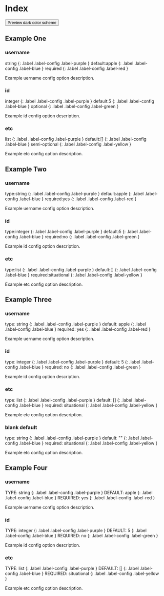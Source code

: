 # Index
<button class="btn js-toggle-dark-mode">Preview dark color scheme</button>

<script>
const toggleDarkMode = document.querySelector('.js-toggle-dark-mode');

jtd.addEvent(toggleDarkMode, 'click', function(){
  if (jtd.getTheme() === 'dark') {
    jtd.setTheme('light');
    toggleDarkMode.textContent = 'Preview dark color scheme';
  } else {
    jtd.setTheme('dark');
    toggleDarkMode.textContent = 'Return to the light side';
  }
});
</script>

## Example One

### username

<div markdown="1">
string 
{: .label .label-config .label-purple }
default:apple
{: .label .label-config .label-blue }
required
{: .label .label-config .label-red }
</div>

Example uername config option description. 

### id

<div markdown="1">
integer
{: .label .label-config .label-purple }
default:5
{: .label .label-config .label-blue }
optional
{: .label .label-config .label-green }
</div>

Example id config option description. 

### etc

<div markdown="1">
list
{: .label .label-config .label-purple }
default:[]
{: .label .label-config .label-blue }
semi-optional
{: .label .label-config .label-yellow }
</div>

Example etc config option description. 

## Example Two

### username

<div markdown="1">
type:string 
{: .label .label-config .label-purple } 
default:apple
{: .label .label-config .label-blue }
required:yes
{: .label .label-config .label-red }
</div>

Example uername config option description. 

### id

<div markdown="1">
type:integer
{: .label .label-config .label-purple }
default:5
{: .label .label-config .label-blue }
required:no
{: .label .label-config .label-green }
</div>

Example id config option description. 

### etc

<div markdown="1">
type:list
{: .label .label-config .label-purple }
default:[]
{: .label .label-config .label-blue }
required:situational
{: .label .label-config .label-yellow }
</div>

Example etc config option description. 

## Example Three

### username
<div markdown="1">
type: string 
{: .label .label-config .label-purple } 
default: apple
{: .label .label-config .label-blue }
required: yes
{: .label .label-config .label-red }
</div>

Example uername config option description. 

### id
<div markdown="1">
type: integer
{: .label .label-config .label-purple }
default: 5
{: .label .label-config .label-blue }
required: no
{: .label .label-config .label-green }
</div>

Example id config option description. 

### etc
<div markdown="1">
type: list
{: .label .label-config .label-purple }
default: []
{: .label .label-config .label-blue }
required: situational
{: .label .label-config .label-yellow }
</div>

Example etc config option description. 

### blank default
<div markdown="1">
type: string
{: .label .label-config .label-purple }
default: ""
{: .label .label-config .label-blue }
required: situational
{: .label .label-config .label-yellow }
</div>

Example etc config option description. 

## Example Four

### username

<div markdown="1">
TYPE: string 
{: .label .label-config .label-purple } 
DEFAULT: apple
{: .label .label-config .label-blue }
REQUIRED: yes
{: .label .label-config .label-red }
</div>

Example uername config option description. 

### id

<div markdown="1">
TYPE: integer
{: .label .label-config .label-purple }
DEFAULT: 5
{: .label .label-config .label-blue }
REQUIRED: no
{: .label .label-config .label-green }
</div>

Example id config option description. 

### etc

<div markdown="1">
TYPE: list
{: .label .label-config .label-purple }
DEFAULT: []
{: .label .label-config .label-blue }
REQUIRED: situational
{: .label .label-config .label-yellow }
</div>

Example etc config option description. 
